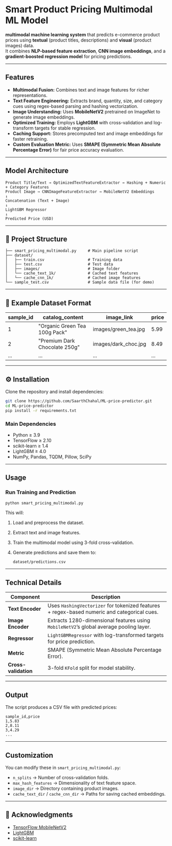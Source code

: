 
# Smart Product Pricing Multimodal ML Model

**multimodal machine learning system** that predicts e-commerce product prices using **textual** (product titles, descriptions) and **visual** (product images) data.  
It combines **NLP-based feature extraction**, **CNN image embeddings**, and a **gradient-boosted regression model** for pricing predictions.

---

## Features

- **Multimodal Fusion:** Combines text and image features for richer representations.  
- **Text Feature Engineering:** Extracts brand, quantity, size, and category cues using regex-based parsing and hashing vectorization.  
- **Image Understanding:** Uses **MobileNetV2** pretrained on ImageNet to generate image embeddings.  
- **Optimized Training:** Employs **LightGBM** with cross-validation and log-transform targets for stable regression.  
- **Caching Support:** Stores precomputed text and image embeddings for faster retraining.  
- **Custom Evaluation Metric:** Uses **SMAPE (Symmetric Mean Absolute Percentage Error)** for fair price accuracy evaluation.

---

## Model Architecture

```text
Product Title/Text → OptimizedTextFeatureExtractor → Hashing + Numeric + Category Features
Product Image → CNNImageFeatureExtractor → MobileNetV2 Embeddings
↓
Concatenation (Text + Image)
↓
LightGBM Regressor
↓
Predicted Price (USD)
````

---

## 📁 Project Structure

```
├── smart_pricing_multimodal.py     # Main pipeline script
├── dataset/
│   ├── train.csv                   # Training data
│   ├── test.csv                    # Test data
│   ├── images/                     # Image folder
│   └── cache_text_1k/              # Cached text features
│   └── cache_cnn_1k/               # Cached image features
└── sample_test.csv                 # Sample data file (for demo)
```

---

## 🧪 Example Dataset Format

| sample_id | catalog_content               | image_link           | price |
| --------- | ----------------------------- | -------------------- | ----- |
| 1         | "Organic Green Tea 100g Pack" | images/green_tea.jpg | 5.99  |
| 2         | "Premium Dark Chocolate 250g" | images/dark_choc.jpg | 8.49  |
| ...       | ...                           | ...                  | ...   |

---

## ⚙️ Installation

Clone the repository and install dependencies:

```bash
git clone https://github.com/SaarthChahal/ML-price-predictor.git
cd ML-price-predictor
pip install -r requirements.txt
```

### Main Dependencies

* Python ≥ 3.9
* TensorFlow ≥ 2.10
* scikit-learn ≥ 1.4
* LightGBM ≥ 4.0
* NumPy, Pandas, TQDM, Pillow, SciPy

---

## Usage

### Run Training and Prediction

```bash
python smart_pricing_multimodal.py
```

This will:

1. Load and preprocess the dataset.
2. Extract text and image features.
3. Train the multimodal model using 3-fold cross-validation.
4. Generate predictions and save them to:

   ```
   dataset/predictions.csv
   ```

---

## Technical Details

| Component            | Description                                                                                 |
| -------------------- | ------------------------------------------------------------------------------------------- |
| **Text Encoder**     | Uses `HashingVectorizer` for tokenized features + regex-based numeric and categorical cues. |
| **Image Encoder**    | Extracts 1280-dimensional features using `MobileNetV2`’s global average pooling layer.      |
| **Regressor**        | `LightGBMRegressor` with log-transformed targets for price prediction.                      |
| **Metric**           | SMAPE (Symmetric Mean Absolute Percentage Error).                                           |
| **Cross-validation** | 3-fold `KFold` split for model stability.                                                   |

---

## Output

The script produces a CSV file with predicted prices:

```csv
sample_id,price
1,5.83
2,8.11
3,4.29
...
```

---

## Customization

You can modify these in `smart_pricing_multimodal.py`:

* `n_splits` → Number of cross-validation folds.
* `max_hash_features` → Dimensionality of text feature space.
* `image_dir` → Directory containing product images.
* `cache_text_dir` / `cache_cnn_dir` → Paths for saving cached embeddings.

---

## 🤝 Acknowledgments

* [TensorFlow MobileNetV2](https://www.tensorflow.org/api_docs/python/tf/keras/applications/MobileNetV2)
* [LightGBM](https://lightgbm.readthedocs.io/en/latest/)
* [scikit-learn](https://scikit-learn.org/)
